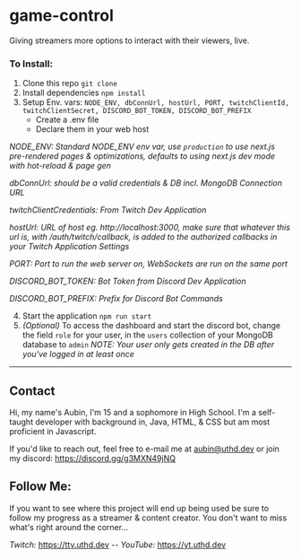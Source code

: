 # game-control
Giving streamers more options to interact with their viewers, live.

### To Install:
1. Clone this repo `git clone`
2. Install dependencies `npm install`
3. Setup Env. vars: `NODE_ENV, dbConnUrl, hostUrl, PORT, twitchClientId, twitchClientSecret, DISCORD_BOT_TOKEN, DISCORD_BOT_PREFIX`
   - Create a .env file
   - Declare them in your web host
   
*NODE_ENV: Standard NODE_ENV env var, use `production` to use next.js pre-rendered pages & optimizations, defaults to using next.js dev mode with hot-reload & page gen*

*dbConnUrl: should be a valid credentials & DB incl. MongoDB Connection URL*

*twitchClientCredentials: From Twitch Dev Application*

*hostUrl: URL of host eg. http://localhost:3000, make sure that whatever this url is, with /auth/twitch/callback, is added to the authorized callbacks in your Twitch Application Settings*

*PORT: Port to run the web server on, WebSockets are run on the same port*

*DISCORD_BOT_TOKEN: Bot Token from Discord Dev Application*

*DISCORD_BOT_PREFIX: Prefix for Discord Bot Commands*

4. Start the application `npm run start`
5. *(Optional)* To access the dashboard and start the discord bot, change the field `role` for your user, in the `users` collection of your MongoDB database to `admin`
*NOTE: Your user only gets created in the DB after you've logged in at least once*
---

## Contact
Hi, my name's Aubin, I'm 15 and a sophomore in High School. I'm a self-taught developer with background in,
Java, HTML, & CSS but am most proficient in Javascript.

If you'd like to reach out, feel free to e-mail me at aubin@uthd.dev or join my discord: https://discord.gg/g3MXN49jNQ


## Follow Me:
If you want to see where this project will end up being used be sure to follow my progress as a streamer & content creator.
You don't want to miss what's right around the corner...

*Twitch:* https://ttv.uthd.dev -- *YouTube:* https://yt.uthd.dev
